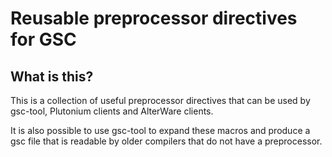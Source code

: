 # Reusable preprocessor directives for GSC

## What is this?

This is a collection of useful preprocessor directives that can be used by gsc-tool, Plutonium clients and AlterWare clients.

It is also possible to use gsc-tool to expand these macros and produce a gsc file that is readable by older compilers that do not have a preprocessor.
